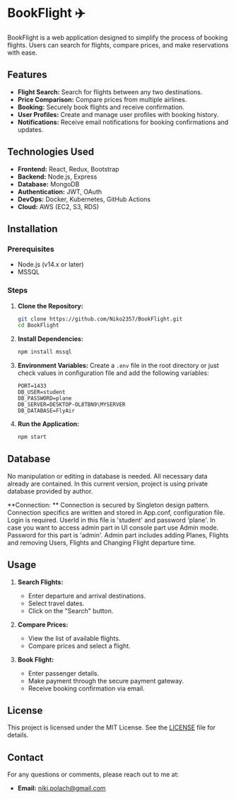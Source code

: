 # BookFlight ✈️

BookFlight is a web application designed to simplify the process of booking flights. Users can search for flights, compare prices, and make reservations with ease.

## Features
- **Flight Search:** Search for flights between any two destinations.
- **Price Comparison:** Compare prices from multiple airlines.
- **Booking:** Securely book flights and receive confirmation.
- **User Profiles:** Create and manage user profiles with booking history.
- **Notifications:** Receive email notifications for booking confirmations and updates.

## Technologies Used
- **Frontend:** React, Redux, Bootstrap
- **Backend:** Node.js, Express
- **Database:** MongoDB
- **Authentication:** JWT, OAuth
- **DevOps:** Docker, Kubernetes, GitHub Actions
- **Cloud:** AWS (EC2, S3, RDS)

## Installation

### Prerequisites
- Node.js (v14.x or later)
- MSSQL

### Steps
1. **Clone the Repository:**
    ```bash
    git clone https://github.com/Niko2357/BookFlight.git
    cd BookFlight
    ```

2. **Install Dependencies:**
    ```bash
    npm install mssql
    ```

3. **Environment Variables:**
    Create a `.env` file in the root directory or just check values in configuration file and add the following variables:
    ```env
    PORT=1433
    DB_USER=student
    DB_PASSWORD=plane
    DB_SERVER=DESKTOP-OL8TBN9\MYSERVER
    DB_DATABASE=FlyAir
    ```

4. **Run the Application:**
    ```bash
    npm start
    ```

    
## Database
No manipulation or editing in database is needed. All necessary data already are contained. In this current version, project is using private database provided by author. 

**Connection: **
Connection is secured by Singleton design pattern. Connection specifics are written and stored in App.conf, configuration file. 
Login is required. UserId in this file is 'student' and password 'plane'. In case you want to access admin part in UI console part use Admin mode. Password for this part is 'admin'.
Admin part includes adding Planes, Flights and removing Users, Flights and Changing Flight departure time. 

## Usage
1. **Search Flights:**
    - Enter departure and arrival destinations.
    - Select travel dates.
    - Click on the "Search" button.

2. **Compare Prices:**
    - View the list of available flights.
    - Compare prices and select a flight.

3. **Book Flight:**
    - Enter passenger details.
    - Make payment through the secure payment gateway.
    - Receive booking confirmation via email.


## License
This project is licensed under the MIT License. See the [LICENSE](LICENSE) file for details.

## Contact
For any questions or comments, please reach out to me at:
- **Email:** niki.polach@gmail.com

